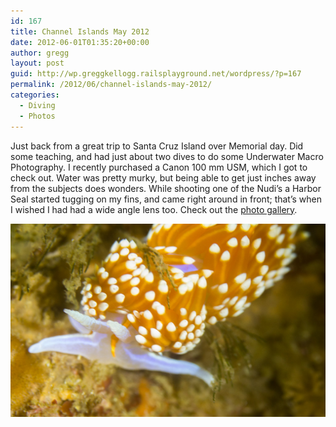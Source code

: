 ```yaml
---
id: 167
title: Channel Islands May 2012
date: 2012-06-01T01:35:20+00:00
author: gregg
layout: post
guid: http://wp.greggkellogg.railsplayground.net/wordpress/?p=167
permalink: /2012/06/channel-islands-may-2012/
categories:
  - Diving
  - Photos
---
```

Just back from a great trip to Santa Cruz Island over Memorial day. Did some teaching, and had just about two dives to do some Underwater Macro Photography. I recently purchased a Canon 100 mm USM, which I got to check out. Water was pretty murky, but being able to get just inches away from the subjects does wonders. While shooting one of the Nudi&#8217;s a Harbor Seal started tugging on my fins, and came right around in front; that&#8217;s when I wished I had had a wide angle lens too. Check out the [photo gallery](/galleries/Channel%20Islands%202012-05/).

 [ <img alt="Hermissenda crassicornis" src="/galleries/Channel%20Islands%202012-05/content/images/large/Channel_Islands-20120528-85.jpg" style="width: 530px; height: 309px;" />](/galleries/Channel%20Islands%202012-05/)